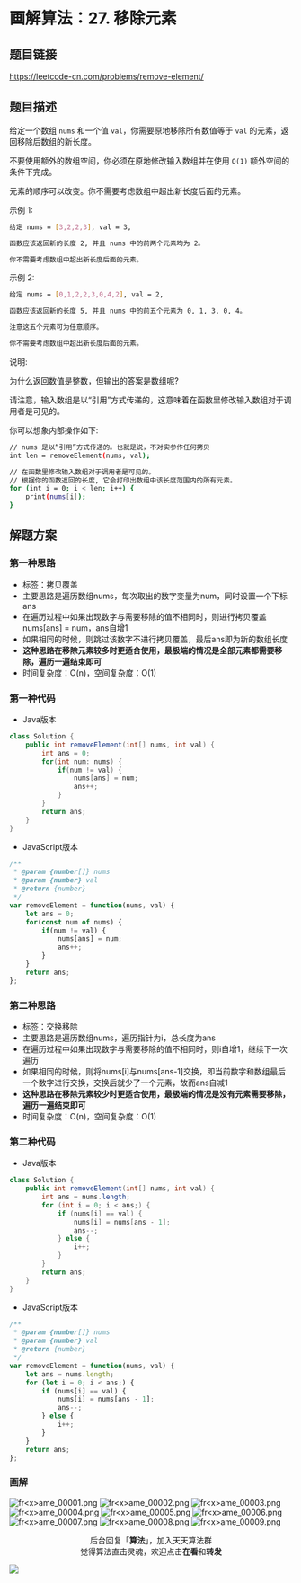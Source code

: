 # 画解算法：27. 移除元素

## 题目链接

https://leetcode-cn.com/problems/remove-element/

## 题目描述

给定一个数组 `nums` 和一个值 `val`，你需要原地移除所有数值等于 `val` 的元素，返回移除后数组的新长度。

不要使用额外的数组空间，你必须在原地修改输入数组并在使用 `O(1)` 额外空间的条件下完成。

元素的顺序可以改变。你不需要考虑数组中超出新长度后面的元素。

示例 1:

```bash
给定 nums = [3,2,2,3], val = 3,

函数应该返回新的长度 2, 并且 nums 中的前两个元素均为 2。

你不需要考虑数组中超出新长度后面的元素。
```

示例 2:

```bash
给定 nums = [0,1,2,2,3,0,4,2], val = 2,

函数应该返回新的长度 5, 并且 nums 中的前五个元素为 0, 1, 3, 0, 4。

注意这五个元素可为任意顺序。

你不需要考虑数组中超出新长度后面的元素。
```

说明:

为什么返回数值是整数，但输出的答案是数组呢?

请注意，输入数组是以“引用”方式传递的，这意味着在函数里修改输入数组对于调用者是可见的。

你可以想象内部操作如下:

```bash
// nums 是以“引用”方式传递的。也就是说，不对实参作任何拷贝
int len = removeElement(nums, val);

// 在函数里修改输入数组对于调用者是可见的。
// 根据你的函数返回的长度, 它会打印出数组中该长度范围内的所有元素。
for (int i = 0; i < len; i++) {
    print(nums[i]);
}
```

## 解题方案

### 第一种思路

- 标签：拷贝覆盖
- 主要思路是遍历数组nums，每次取出的数字变量为num，同时设置一个下标ans
- 在遍历过程中如果出现数字与需要移除的值不相同时，则进行拷贝覆盖nums[ans] = num，ans自增1
- 如果相同的时候，则跳过该数字不进行拷贝覆盖，最后ans即为新的数组长度
- **这种思路在移除元素较多时更适合使用，最极端的情况是全部元素都需要移除，遍历一遍结束即可**
- 时间复杂度：O(n)，空间复杂度：O(1)

### 第一种代码

- Java版本

```java
class Solution {
    public int removeElement(int[] nums, int val) {
        int ans = 0;
        for(int num: nums) {
            if(num != val) {
                nums[ans] = num;
                ans++;
            }
        }
        return ans;
    }
}
```

- JavaScript版本

```javascript
/**
 * @param {number[]} nums
 * @param {number} val
 * @return {number}
 */
var removeElement = function(nums, val) {
    let ans = 0;
    for(const num of nums) {
        if(num != val) {
            nums[ans] = num;
            ans++;
        }
    }
    return ans;
};
```

### 第二种思路

- 标签：交换移除
- 主要思路是遍历数组nums，遍历指针为i，总长度为ans
- 在遍历过程中如果出现数字与需要移除的值不相同时，则i自增1，继续下一次遍历
- 如果相同的时候，则将nums[i]与nums[ans-1]交换，即当前数字和数组最后一个数字进行交换，交换后就少了一个元素，故而ans自减1
- **这种思路在移除元素较少时更适合使用，最极端的情况是没有元素需要移除，遍历一遍结束即可**
- 时间复杂度：O(n)，空间复杂度：O(1)

### 第二种代码

- Java版本

```java
class Solution {
    public int removeElement(int[] nums, int val) {
        int ans = nums.length;
        for (int i = 0; i < ans;) {
            if (nums[i] == val) {
                nums[i] = nums[ans - 1];
                ans--;
            } else {
                i++;
            }
        }
        return ans;
    }
}
```

- JavaScript版本

```javascript
/**
 * @param {number[]} nums
 * @param {number} val
 * @return {number}
 */
var removeElement = function(nums, val) {
    let ans = nums.length;
    for (let i = 0; i < ans;) {
        if (nums[i] == val) {
            nums[i] = nums[ans - 1];
            ans--;
        } else {
            i++;
        }
    }
    return ans;
};
```

### 画解


![fr&lt;x&gt;ame_00001.png](https://i.loli.net/2019/06/24/5d10214d0a68861499.png)
![fr&lt;x&gt;ame_00002.png](https://i.loli.net/2019/06/24/5d10214d415d722346.png)
![fr&lt;x&gt;ame_00003.png](https://i.loli.net/2019/06/24/5d10214d4a77340819.png)
![fr&lt;x&gt;ame_00004.png](https://i.loli.net/2019/06/24/5d10214d4e3f812766.png)
![fr&lt;x&gt;ame_00005.png](https://i.loli.net/2019/06/24/5d10214d3e35011158.png)
![fr&lt;x&gt;ame_00006.png](https://i.loli.net/2019/06/24/5d10214d46bf310314.png)
![fr&lt;x&gt;ame_00007.png](https://i.loli.net/2019/06/24/5d10214f0799510165.png)
![fr&lt;x&gt;ame_00008.png](https://i.loli.net/2019/06/24/5d10214f1486037302.png)
![fr&lt;x&gt;ame_00009.png](https://i.loli.net/2019/06/24/5d10214f0fe5661756.png)



<span style="display:block;text-align:center;">后台回复「<strong>算法</strong>」，加入天天算法群</span>
<span style="display:block;text-align:center;">觉得算法直击灵魂，欢迎点击<strong>在看</strong>和<strong>转发</strong></span>

![](https://i.loli.net/2019/05/20/5ce23b33cc01d73486.gif)